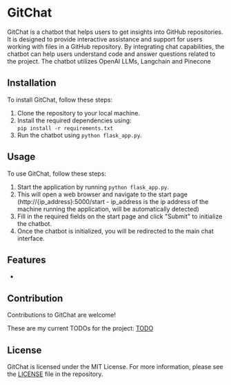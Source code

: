 # GitChat

GitChat is a chatbot that helps users to get insights into GitHub repositories. It is designed to provide interactive assistance and support for users working with files in a GitHub repository. By integrating chat capabilities, the chatbot can help users  understand code and answer questions related to the project. The chatbot utilizes OpenAI LLMs, Langchain and Pinecone

## Installation

To install GitChat, follow these steps:

1. Clone the repository to your local machine.
2. Install the required dependencies using: \
    `pip install -r requirements.txt`
3. Run the chatbot using `python flask_app.py`.

## Usage

To use GitChat, follow these steps:

1. Start the application by running `python flask_app.py`.
2. This will open a web browser and navigate to the start page (http://{ip_address}:5000/start - ip_address is the ip address of the machine running the application, will be automatically detected)
3. Fill in the required fields on the start page and click "Submit" to initialize the chatbot.
4. Once the chatbot is initialized, you will be redirected to the main chat interface.

## Features

- 

## Contribution

Contributions to GitChat are welcome! 

These are my current TODOs for the project: [TODO](TODO.txt)

## License

GitChat is licensed under the MIT License. For more information, please see the [LICENSE](LICENSE) file in the repository.